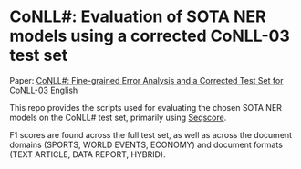 # CoNLL#: Evaluation of SOTA NER models using a corrected CoNLL-03 test set

Paper: [CoNLL#: Fine-grained Error Analysis and a Corrected Test Set for CoNLL-03 English
](https://arxiv.org/abs/2405.11865)

This repo provides the scripts used for evaluating the chosen SOTA NER models on the CoNLL# test set, primarily using [Seqscore](https://github.com/bltlab/seqscore).

F1 scores are found across the full test set, as well as across the document domains (SPORTS, WORLD EVENTS, ECONOMY) and document formats (TEXT ARTICLE, DATA REPORT, HYBRID).








